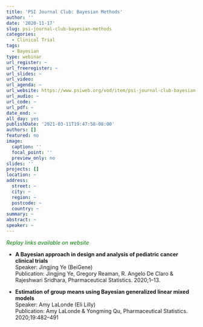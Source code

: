 ```yaml
---
title: 'PSI Journal Club: Bayesian Methods'
author: ''
date: '2020-11-17'
slug: psi-journal-club-bayesian-methods
categories:
  - Clinical Trial
tags:
  - Bayesian
type: webinar
url_register: ~
url_freeregister: ~
url_slides: ~
url_video: 
url_agenda: ~
url_website: https://www.psiweb.org/vod/item/psi-journal-club-bayesian-methods
url_audio: ~
url_code: ~
url_pdf: ~
date_end: ~
all_day: yes
publishDate: '2021-03-11T19:47:58-08:00'
authors: []
featured: no
image:
  caption: ''
  focal_point: ''
  preview_only: no
slides: ''
projects: []
location: ~
address:
  street: ~
  city: ~
  region: ~
  postcode: ~
  country: ~
summary: ~
abstract: ~
speaker: ~
---
```

<span style="color: green;">*Replay links available on website*</span> 
<!--more-->
- **A Bayesian approach in design and analysis of pediatric cancer clinical trials**  
Speaker: Jingjing Ye (BeiGene)  
Publication: Jingjing Ye, Gregory Reaman, R. Angelo De Claro & Rajeshwari Sridhara, Pharmaceutical Statistics. 2020;1–13.  

- **Estimation of group means using Bayesian generalized linear mixed models**  
Speaker: Amy LaLonde (Eli Lilly)  
Publication: Amy LaLonde & Yongming Qu, Pharmaceutical Statistics. 2020;19:482–491  
